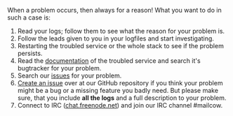 When a problem occurs, then always for a reason! What you want to do in such a case is:

1. Read your logs; follow them to see what the reason for your problem is.
2. Follow the leads given to you in your logfiles and start investigating.
3. Restarting the troubled service or the whole stack to see if the problem persists.
4. Read the [documentation](https://mailcow.github.io/mailcow-dockerized-docs/) of the troubled service and search it's bugtracker for your problem.
5. Search our [issues](https://github.com/mailcow/mailcow-dockerized/issues) for your problem.
6. [Create an issue](https://github.com/mailcow/mailcow-dockerized/issues) over at our GitHub repository if you think your problem might be a bug or a missing feature you badly need. But please make sure, that you include **all the logs** and a full description to your problem.
8. Connect to IRC ([chat.freenode.net](https://webchat.freenode.net/)) and join our IRC channel #mailcow.
